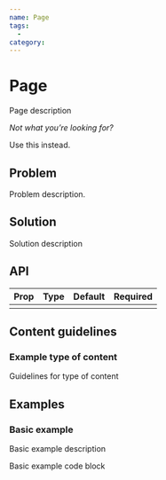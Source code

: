 ```yaml
---
name: Page
tags:
  -
category:
---
```


# Page

Page description

_Not what you’re looking for?_

Use this instead.

## Problem

Problem description.

## Solution

Solution description

## API
| Prop  | Type   | Default | Required |
| ---   | ---    | ---     | ---      |
|       |        |         |          |

## Content guidelines

### Example type of content
Guidelines for type of content

## Examples

### Basic example
Basic example description

Basic example code block
